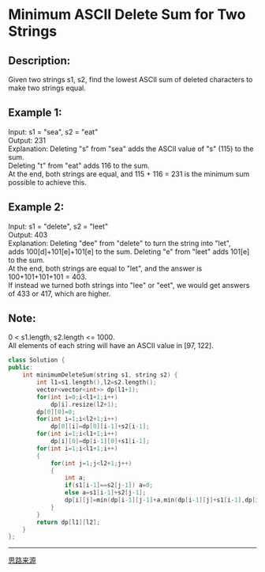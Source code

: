 Minimum ASCII Delete Sum for Two Strings
==============
Description:
---------------
Given two strings s1, s2, find the lowest ASCII sum of deleted characters to make two strings equal.

Example 1:
-----------------------
Input: s1 = "sea", s2 = "eat"<br>
Output: 231<br>
Explanation: Deleting "s" from "sea" adds the ASCII value of "s" (115) to the sum.<br>
Deleting "t" from "eat" adds 116 to the sum.<br>
At the end, both strings are equal, and 115 + 116 = 231 is the minimum sum possible to achieve this.<br>

Example 2:
----------------------------
Input: s1 = "delete", s2 = "leet"<br>
Output: 403<br>
Explanation: Deleting "dee" from "delete" to turn the string into "let",<br>
adds 100[d]+101[e]+101[e] to the sum.  Deleting "e" from "leet" adds 101[e] to the sum.<br>
At the end, both strings are equal to "let", and the answer is 100+101+101+101 = 403.<br>
If instead we turned both strings into "lee" or "eet", we would get answers of 433 or 417, which are higher.<br>

Note:
------------
0 < s1.length, s2.length <= 1000.<br>
All elements of each string will have an ASCII value in [97, 122].<br>










```cpp
class Solution {
public:
    int minimumDeleteSum(string s1, string s2) {
        int l1=s1.length(),l2=s2.length();
        vector<vector<int>> dp(l1+1);
        for(int i=0;i<l1+1;i++)
            dp[i].resize(l2+1);
        dp[0][0]=0;
        for(int i=1;i<l2+1;i++)
            dp[0][i]=dp[0][i-1]+s2[i-1];
        for(int i=1;i<l1+1;i++)
            dp[i][0]=dp[i-1][0]+s1[i-1];
        for(int i=1;i<l1+1;i++)
        {
            for(int j=1;j<l2+1;j++)
            {
                int a;
                if(s1[i-1]==s2[j-1]) a=0;
                else a=s1[i-1]+s2[j-1];
                dp[i][j]=min(dp[i-1][j-1]+a,min(dp[i-1][j]+s1[i-1],dp[i][j-1]+s2[j-1]));
            }
        }
        return dp[l1][l2];
    }
};
```
************************************
[思路来源](https://www.cnblogs.com/stAr-1/p/7719289.html)
